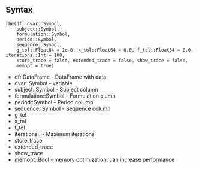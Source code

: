 
## Syntax

```
rbe(df; dvar::Symbol,
    subject::Symbol,
    formulation::Symbol,
    period::Symbol,
    sequence::Symbol,
    g_tol::Float64 = 1e-8, x_tol::Float64 = 0.0, f_tol::Float64 = 0.0, iterations::Int = 100,
    store_trace = false, extended_trace = false, show_trace = false,
    memopt = true)
```

- df::DataFrame - DataFrame with data
- dvar::Symbol - variable
- subject::Symbol - Subject column
- formulation::Symbol - Formulation clumn
- period::Symbol - Period column
- sequence::Symbol - Sequence column
- g_tol
- x_tol
- f_tol
- iterations:: - Maximum iterations
- store_trace
- extended_trace
- show_trace
- memopt::Bool - memory optimization, can increase performance  
